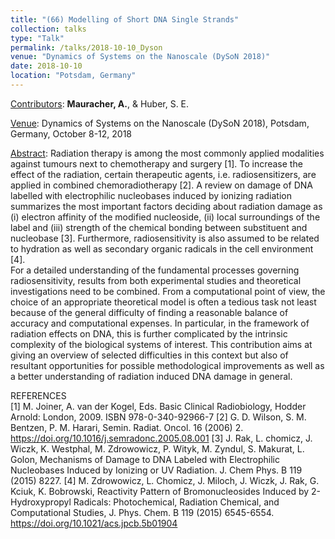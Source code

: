```yaml
---
title: "(66) Modelling of Short DNA Single Strands"
collection: talks
type: "Talk"
permalink: /talks/2018-10-10_Dyson
venue: "Dynamics of Systems on the Nanoscale (DySoN 2018)"
date: 2018-10-10
location: "Potsdam, Germany"
---
```


<u>Contributors</u>: <b>Mauracher, A.</b>, & Huber, S. E. 

<u>Venue</u>: Dynamics of Systems on the Nanoscale (DySoN 2018), Potsdam, Germany, October 8-12, 2018

<u>Abstract</u>: Radiation therapy is among the most commonly applied modalities against tumours next to chemotherapy and surgery [1]. To increase the effect of the radiation, certain therapeutic agents, i.e. radiosensitizers, are applied in combined chemoradiotherapy [2]. A review on damage of DNA labelled with electrophilic nucleobases induced by ionizing radiation summarizes the most important factors deciding about radiation damage as (i) electron affinity of the modified nucleoside, (ii) local surroundings of the label and (iii) strength of the chemical bonding between substituent and nucleobase [3]. Furthermore, radiosensitivity is also assumed to be related to hydration as well as secondary organic radicals in the cell environment [4].<br />
For a detailed understanding of the fundamental processes governing radiosensitivity, results from both experimental studies and theoretical investigations need to be combined. From a computational point of view, the choice of an appropriate theoretical model is often a tedious task not least because of the general difficulty of finding a reasonable balance of accuracy and computational expenses. In particular, in the framework of radiation effects on DNA, this is further complicated by the intrinsic complexity of the biological systems of interest. This contribution aims at giving an overview of selected difficulties in this context but also of resultant opportunities for possible methodological improvements as well as a better understanding of radiation induced DNA damage in general.

REFERENCES<br />
[1] M. Joiner, A. van der Kogel, Eds. Basic Clinical Radiobiology, Hodder Arnold: London, 2009. ISBN 978-0-340-92966-7
[2] G. D. Wilson, S. M. Bentzen, P. M. Harari, Semin. Radiat. Oncol. 16 (2006) 2. https://doi.org/10.1016/j.semradonc.2005.08.001
[3] J. Rak, L. chomicz, J. Wiczk, K. Westphal, M. Zdrowowicz, P. Wityk, M. Zyndul, S. Makurat, L. Golon, Mechanisms of Damage to DNA Labeled with Electrophilic Nucleobases Induced by Ionizing or UV Radiation. J. Chem Phys. B 119 (2015) 8227.
[4] M. Zdrowowicz, L. Chomicz, J. Miloch, J. Wiczk, J. Rak, G. Kciuk, K. Bobrowski, Reactivity Pattern of Bromonucleosides Induced by 2-Hydroxypropyl Radicals: Photochemical, Radiation Chemical, and Computational Studies, J. Phys. Chem. B 119 (2015) 6545-6554. https://doi.org/10.1021/acs.jpcb.5b01904


<!---
[Slides](http://stefaneha.github.io/files/2024-09-16_OEGP.pdf){:target="_blank"}
-->
